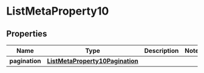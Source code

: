 

# ListMetaProperty10


## Properties

| Name | Type | Description | Notes |
|------------ | ------------- | ------------- | -------------|
|**pagination** | [**ListMetaProperty10Pagination**](ListMetaProperty10Pagination.md) |  |  |




